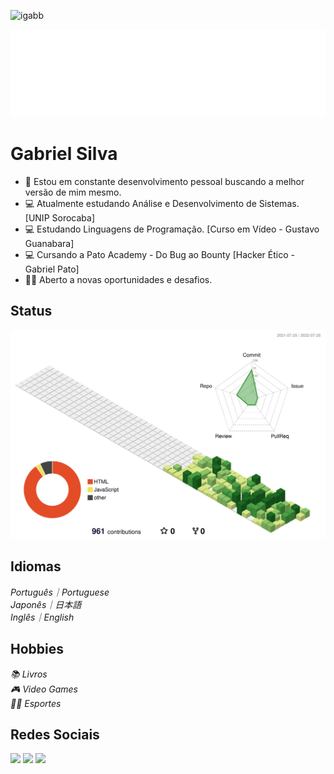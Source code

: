 <p align="left"><img src="https://komarev.com/ghpvc/?username=igabb" alt="igabb" /></p>

![Hello](docs/hello.svg)

# Gabriel Silva
- 🦈 Estou em constante desenvolvimento pessoal buscando a melhor versão de mim mesmo.
- 💻 Atualmente estudando Análise e Desenvolvimento de Sistemas. [UNIP Sorocaba]
- 💻 Estudando Linguagens de Programação. [Curso em Vídeo - Gustavo Guanabara]
- 💻 Cursando a Pato Academy - Do Bug ao Bounty [Hacker Ético - Gabriel Pato]
- 👨‍💻 Aberto a novas oportunidades e desafios.

## Status
![](./profile-3d-contrib/profile-green-animate.svg)

## Idiomas
 <i>Português｜Portuguese</i> </br>
 <i>Japonês｜日本語</i> </br>
 <i>Inglês｜English </i> </br>
 
 ## Hobbies
 <i>📚 Livros </i> </br>
 <i>🎮 Video Games </i> </br>
 <i>🏋️‍♂️ Esportes </i> </br>
 
## Redes Sociais 
[<img height="50" src="https://img.shields.io/badge/linkedin-%230077B5.svg?&style=for-the-badge&logo=linkedin&logoColor=white" />](https://www.linkedin.com/in/gabriel-silva-profile/)
[<img height="50" src = "https://img.shields.io/badge/instagram-%23E4405F.svg?&style=for-the-badge&logo=instagram&logoColor=white">](https://www.instagram.com/gabrielzius/)
[<img height="50" src = "https://img.shields.io/badge/facebook-%231877F2.svg?&style=for-the-badge&logo=facebook&logoColor=white">](https://www.facebook.com/gabiel.silva.52/)
  
